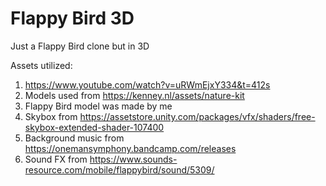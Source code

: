# Flappy Bird 3D
 Just a Flappy Bird clone but in 3D

Assets utilized:
1. https://www.youtube.com/watch?v=uRWmEjxY334&t=412s
2. Models used from https://kenney.nl/assets/nature-kit
3. Flappy Bird model was made by me
4. Skybox from https://assetstore.unity.com/packages/vfx/shaders/free-skybox-extended-shader-107400
5. Background music from https://onemansymphony.bandcamp.com/releases
6. Sound FX from https://www.sounds-resource.com/mobile/flappybird/sound/5309/
